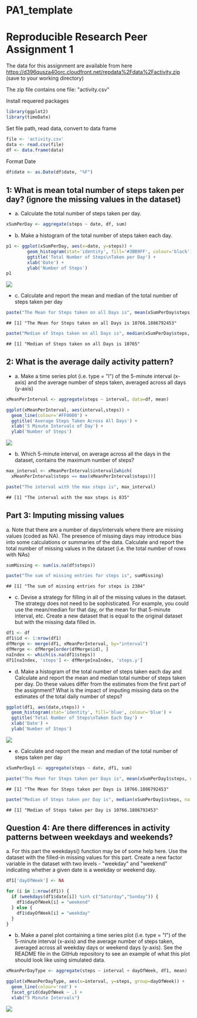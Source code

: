 # PA1_template

Reproducible Research Peer Assignment 1
=======================================

The data for this assignment are available from here
https://d396qusza40orc.cloudfront.net/repdata%2Fdata%2Factivity.zip
       (save to your working directory)

The zip file contains one file: "activity.csv"

Install requered packages


```r
library(ggplot2)
library(timeDate)
```


Set file path, read data, convert to data frame

```r
file <- 'activity.csv'
data <- read.csv(file)
df <- data.frame(data)
```


Format Date

```r
df$date <- as.Date(df$date, "%F")
```

1: What is mean total number of steps taken per day? (ignore the missing values in the dataset)
-----------
- a. Calculate the total number of steps taken per day.


```r
xSumPerDay <- aggregate(steps ~ date, df, sum)
```

- b. Make a histogram of the total number of steps taken each day.


```r
p1 <- ggplot(xSumPerDay, aes(x=date, y=steps)) +
        geom_histogram(stat='identity', fill='#3BB9FF', colour='black') +
        ggtitle('Total Number of Steps\nTaken per Day') +
        xlab('Date') +
        ylab('Number of Steps')
p1
```

![](PA1_template_files/figure-html/unnamed-chunk-5-1.png) 

  
- c. Calculate and report the mean and median of the total number of steps taken per day


```r
paste("The Mean for Steps taken on all Days is", mean(xSumPerDay$steps, na.rm=TRUE))
```

```
## [1] "The Mean for Steps taken on all Days is 10766.1886792453"
```

```r
paste("Median of Steps taken on all Days is", median(xSumPerDay$steps, na.rm=TRUE))
```

```
## [1] "Median of Steps taken on all Days is 10765"
```

  
2: What is the average daily activity pattern?
-----------

- a. Make a time series plot (i.e. type = "l") of the 5-minute interval (x-axis) and the average number of steps taken, averaged across all days (y-axis)


```r
xMeanPerInterval <- aggregate(steps ~ interval, data=df, mean)
```


```r
ggplot(xMeanPerInterval, aes(interval,steps)) +
  geom_line(colour='#FF0000') +
  ggtitle('Average Steps Taken Across All Days') +
  xlab('5 Minute Intervals of Day') +
  ylab('Number of Steps')
```

![](PA1_template_files/figure-html/unnamed-chunk-8-1.png) 

- b. Which 5-minute interval, on average across all the days in the dataset, contains the maximum number of steps?


```r
max_interval <- xMeanPerInterval$interval[which(
  xMeanPerInterval$steps == max(xMeanPerInterval$steps))]
```


```r
paste("The interval with the max steps is", max_interval)
```

```
## [1] "The interval with the max steps is 835"
```

Part 3: Imputing missing values
---
a. Note that there are a number of days/intervals where there are missing values (coded as NA). The presence of missing days may introduce bias into some calculations or summaries of the data. Calculate and report the total number of missing values in the dataset (i.e. the total number of rows with NAs)


```r
sumMissing <- sum(is.na(df$steps))
```


```r
paste("The sum of missing entries for steps is", sumMissing)
```

```
## [1] "The sum of missing entries for steps is 2304"
```

- c. Devise a strategy for filling in all of the missing values in the dataset. The strategy does not need to be sophisticated. For example, you could use the mean/median for that day, or the mean for that 5-minute interval, etc. Create a new dataset that is equal to the original dataset but with the missing data filled in.


```r
df1 <- df
df1$id <- 1:nrow(df1)
dfMerge <- merge(df1, xMeanPerInterval, by="interval")
dfMerge <- dfMerge[order(dfMerge$id), ]
naIndex <- which(is.na(df1$steps))
df1[naIndex, 'steps'] <- dfMerge[naIndex, 'steps.y']
```

- d. Make a histogram of the total number of steps taken each day and Calculate and report the mean and median total number of steps taken per day. Do these values differ from the estimates from the first part of the assignment? What is the impact of imputing missing data on the estimates of the total daily number of steps?


```r
ggplot(df1, aes(date,steps)) +
  geom_histogram(stat='identity', fill='blue', colour='blue') +
  ggtitle('Total Number of Steps\nTaken Each Day') +
  xlab('Date') +
  ylab('Number of Steps')
```

![](PA1_template_files/figure-html/unnamed-chunk-14-1.png) 

- e. Calculate and report the mean and median of the total number of steps taken per day


```r
xSumPerDay1 <- aggregate(steps ~ date, df1, sum)
```


```r
paste("The Mean for Steps taken per Days is", mean(xSumPerDay1$steps, na.rm=TRUE))
```

```
## [1] "The Mean for Steps taken per Days is 10766.1886792453"
```

```r
paste("Median of Steps taken per Day is", median(xSumPerDay1$steps, na.rm=TRUE))
```

```
## [1] "Median of Steps taken per Day is 10766.1886792453"
```


Question 4: Are there differences in activity patterns between weekdays and weekends?
--------
a. For this part the weekdays() function may be of some help here. Use the dataset with the filled-in missing values for this part. Create a new factor variable in the dataset with two levels - "weekday" and "weekend" indicating whether a given date is a weekday or weekend day.


```r
df1['dayOfWeek'] <- NA

for (i in 1:nrow(df1)) {
  if (weekdays(df1$date[i]) %in% c("Saturday","Sunday")) {
    df1$dayOfWeek[i] = "weekend"
  } else {
    df1$dayOfWeek[i] = "weekday"
  }
}
```

- b. Make a panel plot containing a time series plot (i.e. type = "l") of the 5-minute interval (x-axis) and the average number of steps taken, averaged across all weekday days or weekend days (y-axis). See the README file in the GitHub repository to see an example of what this plot should look like using simulated data.


```r
xMeanPerDayType <- aggregate(steps ~ interval + dayOfWeek, df1, mean)
```


```r
ggplot(xMeanPerDayType, aes(x=interval, y=steps, group=dayOfWeek)) +
  geom_line(colour='red') +
  facet_grid(dayOfWeek ~ .) +
  xlab("5 Minute Intervals")
```

![](PA1_template_files/figure-html/unnamed-chunk-19-1.png) 
